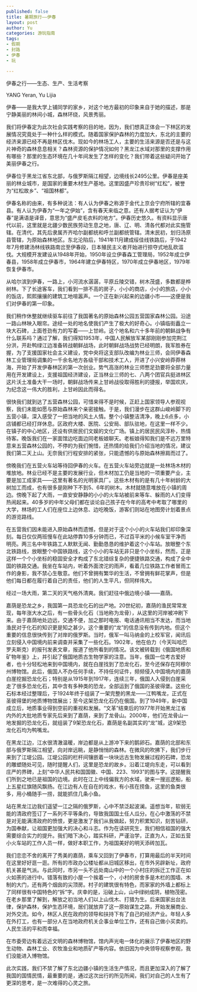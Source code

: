 ```yaml
--- 
published: false
title: 暑期旅行——伊春
layout: post
author: Yu
categories: 游玩指南
tags: 
- 假期
- 封路
- 伊春
- 玩

---
```


伊春之行——生态、生产、生活考察

YANG Yeran, Yu Lijia

伊春——是我大学上铺同学的家乡，对这个地方最初的印象来自于她的描述，那是宁静美丽的林间小城，森林环绕，风景秀丽。

我们将伊春定为此次社会实践考察的目的地，因为，我们想真正体会一下林区的发展情况究竟处于一种什么样的模式。随着国家保护森林的力度加大，东北的主要的经济来源已经不再是林区伐木。现如今的林场工人，主要的生活来源是否还是与这片神奇的森林息息相关？森林资源的保护情况如何？黑龙江水域对那里的支撑作用有哪些？那里的生态环境在几十年间发生了怎样的变化？我们带着这些疑问开始了美丽伊春之行。

伊春位于黑龙江省东北部，与俄罗斯隔江相望，边境线长2495公里。伊春是座美丽的林业城市，是国家的重要木材生产基地。这里因盛产珍贵珍树“红松”，被誉为“红松故乡”、“祖国林都”。 

伊春名称的由来，有多种说法：有人认为伊春之称源于金代上京会宁府所辖的宜春县。有人认为伊春为“一年之伊始”，含有春天来临之意。还有人据考证认为“伊春”是满语是译音，意思为“盛产皮毛衣料的地方”。伊春历史悠久。有资料显示唐代以前，这里就是北疆少数民族劳动生息之地，唐、辽、明、清各代都对此实施管辖。在清代，其先后隶属齐齐哈尔副都统和呼兰副都统管辖。清末民初，划归汤原县管辖，为原始森林地区。东北沦陷后，1941年11月建成绥佳线铁路后，于1942年7月修建汤林线铁路南岔至伊春段，日本殖民主义者开始进行掠夺式地乱砍滥伐。大规模开发建设从1948年开始，1950年设立伊春森工管理局，1952年成立伊春县，1958年成立伊春市，1964年建立伊春特区，1970年成立伊春地区，1979年恢复伊春市。

从哈尔滨到伊春，一路上，小河流水潺潺，平原丘陵交错，树木茂盛，多数都是桦树林。下了长途客车，我们看到一排不高的房子，小小的商店，小小的旅店，小小的饭店，熙熙攘攘的建筑工地喧嚣声。一个正在新兴起来的边疆小市——这便是我们对伊春的第一印象。

我们稍作休整就继续驱车前往了我国著名的原始森林公园五营国家森林公园。沿途一路山林映入眼帘。途经一处的地名使我们产生了极大的好奇心。小镇临街矗立一块大石碑，上面苍劲有力的写着——上甘岭。这个地名和六十多年前的朝鲜战争有什么联系吗？通过了解，我们得知1953年，中国人民解放军某部刚刚参加完荆江分洪，开赴鸭绿江边准备转战朝鲜战场，此时朝鲜战场战势已经明朗，我军胜券在握，为了支援国家社会主义建设，党中央将这支部队改编为林业三师，会同伊春森林工业管理局调集的一千余名地方各级干部和技术工人，开进了小兴安岭莽莽林海，开始了开发伊春林区的第一次创业。势气高涨的林业三师憋足劲要将全部力量用在开发建设上，支援祖国经济建设，正当林业三师的七、八两个团官兵挺进林区这片沃土准备大干一场时，朝鲜战场传来上甘岭战役取得胜利的捷报，举国欢庆，为纪念这一伟大的胜利，上甘岭因此而得名。

很快我们就到达了五营森林公园，可惜来得不是时候，正赶上国家领导人参观视察，我们未能如愿与原始森林来个亲密接触。于是，我们漫步在这群山峻岭脚下的五营小镇，深入感受了一把当地的风土人情。整个小镇整洁清净，晚上6点多，小店铺都已经打烊休息。区政府大楼、医院、公安局、部队驻地，在这里一样不少。在镇子的中心地区，还设有供居民们文娱的文化广场。镇上的居民民风淳朴，热情待客。晚饭我们在一家面馆边吃面边同老板娘聊天。老板娘得知我们是不远万里特意来五营森林公园的，不停的为我们惋惜，还热情的给我们介绍当地的情况，建议我们第二天上山。无奈我们行程安排的紧张，只能遗憾的与原始森林擦肩而过了。

傍晚我们在五营火车站等待回伊春的火车。在五营火车站旁边就是一处林场木材的堆放地。林业已经不是主要的发展行业，但木材加工仍是当地的一项重要产业，主要是加工成家具——这里有著名的光明家具厂。这些木材有的是有几十年树龄的大树加工而成，也有很多是刚种下不到5、6年的树木。木材就随意堆放在小镇的周边。傍晚下起了大雨，一直安安静静的小小的火车站被前来等车、躲雨的人们变得热闹起来。40多岁的中年父母们都在谈论自己孩子在今年的高考中考取了哪里的大学，林场的工人们在座位上边休息、边吃晚饭，游客们则站在地图旁计划着景点的游览路线。

在五营我们因未能进入原始森林而遗憾，但是对于这个小小的火车站我们却印象深刻。每日仅仅两班慢车在此站停靠10多分钟而已，不过百平米的小候车室干净而明亮。两三名中年铁路工人默默无闻、勤勤恳恳的维护着这个小车站。放眼整个东北铁路线，放眼整个中国铁路线，这个小小的车站无非只是个小坐标，然而，正是这样一个个小坐标的稳固安全才构成了东北错综复杂的便捷铁路交通，构成了全中国的铁路交通。我坐在车站内，听着外面滂沱的雨声，看着几位铁路工作者冒雨工作的身影，我不禁心生敬意。他们不曾拥有繁华的生活，不曾拥有鲜花掌声，但是他们每日都在履行着自己的责任，他们的人生平凡，但同样伟大。

经过一场大雨，第二天的天气格外清爽。我们赶往中俄边境小镇——嘉荫。

嘉荫是恐龙之乡，我国第一具恐龙化石的出产地。20世纪初，嘉荫的渔民常常发现，每年涨大水之后，有一些骨头化石（当地称为龙骨），从这里的河岸被冲刷下来。由于嘉荫地处边远，交通不便，加之那时电报、电话通讯相当不发达，而当地渔民对于化石的知识更是知之甚少。这个重要的“龙”的信息没有传到内地。但这个重要的信息很快传到了对岸的俄罗斯。当时，俄军一叫马纳金的上校军官，闻讯后立刻侵入中国境内前来调查并采集了一些化石。1902年，他在伯力（今天叫哈巴罗夫斯克）的报刊发表文章，报道了他所看到的情况。该文被转载到《俄国地质和矿物年鉴》上，并引起了俄国地质古生物学家的注意。当年，俄国一位考古爱好者，也十分轻松地来到中国境内，就在白崖找到了恐龙化石，至今还保存在阿穆尔州博物馆。此后，俄国人不办任何手续，不持任何证件，频频侵入中国境内的嘉荫白崖挖掘恐龙化石；特别是从1915年到1917年，连续三年，俄国人入侵到白崖采走了很多恐龙化石，其中含有多种类的恐龙，全部运到了俄国的圣彼得堡。这些化石标本经过整理后，于1924年终于组装了一架完整的黑龙——江鸭嘴龙，正式在圣彼得堡的地质博物馆展出；至今这架恐龙化石仍在俄国。到了1949年，新中国成立后，地质事业得到空前的重视和发展。“文革”结束后的1977年开始黑龙江省内外的大批地质专家先后来到了嘉荫，来到了龙骨山。2000年，他们在龙骨山一地发掘的恐龙化石，就组装了9架恐龙化石，嘉荫是名副其实的“龙”城，这9架恐龙化石均为鸭嘴龙。

在黑龙江边，江水很清澈温暖，岸边都是从上游冲下来的鹅卵石。嘉荫的北部和东部与俄罗斯隔江相望，向对岸远眺，是静悄悄的森林。在微风的吹拂下，我们步行来到了江堤公园。江堤公园的栏杆间镶嵌着一块块远古生物发展过程的石碑，恐龙的雕塑随处可见，随时提醒人们，这里是恐龙的故乡。沿着江堤向东走，可以看到庄严的界碑，上刻“中华人民共和国国徽、中国、223、1993”的图与字。这提醒我们所到之地已是祖国的边境。此时在江上中线偏我方的水域，驶来一搜巡逻船，船上五星红旗随风飘扬。在江边有人在自在的戏水，有小孩在捞鱼，这里的鱼类很多，用小桶随手一捞，就能抓住几条小鱼。

站在黑龙江边我们遥望一江之隔的俄罗斯，心中不禁泛起波澜。遥想当年，软弱无能的清政府签订了一系列不平等条约，导致我国国土任人瓜分。在心中激荡的不禁是对无能满清政府的愤恨，更是激发了我们从我做起，努力积累知识，刻苦钻研，为国奉献，让祖国更加强大的决心和斗志。作为在读研究生，我们相信祖国的强大需要综合实力的提升。我们暗下决心，踏实科研，严谨治学，正直为人，正如五营小火车站的工作人员一样，做好本职工作，为祖国美好的明天添砖加瓦。

我们恋恋不舍的离开了秀美的嘉荫，乘车又回到了伊春市，打算用最后的半天时间在这里好好逛一逛。所有的市政办公楼址都从旧城区移出，在市外另辟新址，政府机关甚是气派。与此同时，市另一头不远处南山中的一个小村庄的拆迁工作正在如火如荼的进行中。错落有致的小屋一个挨着一个，小村的房舍多是木栏的围墙、木制的大门，还有两个烟囱的尖顶房。村子的建筑很有特色，而家家的外墙上都标上了同样很有中国特色的“拆”字。庆幸的是，沿破上山，山中绿树成阴，植物茂密。
在老乡那里了解到，解放之初当地人们以上山伐木、打猎为生。后来国家出台法律，保护森林，保护生态环境，居们就放弃了这一原始谋生之路，开始发展商业、对外交流。如今，林区人民在政府的领导和扶持下有了自己的经济产业。年轻人多在外打工，也有一部分人在当地政府机关企事业单位工作，还有自己做小买卖的。人民生活的平和而幸福。

在市委旁边有着远近文明的森林博物馆，馆内声光电一体化的展示了伊春地区的野生动物、森林工业、农牧渔业和地质矿产等内容。依旧因为中央领导视察参观，我们没能进入博物馆。

此次实践，我们不禁了解了东北边疆小镇的生活生产情况，而且更加深入的了解了我国的国情民情，最重要的是，通过这次出行的所见所闻，我们对自己的人生有了更深的思考，是一次难得的心灵之旅。
